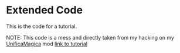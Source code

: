 # Extended Code

This is the code for a tutorial. 

NOTE: This code is a mess and directly taken from my hacking on my [UnificaMagica](https://ludeon.com/forums/index.php?topic=31826.msg325689#msg325689) mod
[link to tutorial](https://github.com/roxxploxx/RimWorldModGuide/wiki/SHORTTUTORIAL%3A-ExtendedThings)
